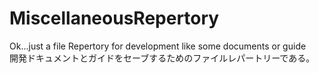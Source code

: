# MiscellaneousRepertory
Ok...just a file Repertory for development like some documents or guide<br />
開発ドキュメントとガイドをセーブするためのファイルレパートリーである。<br />